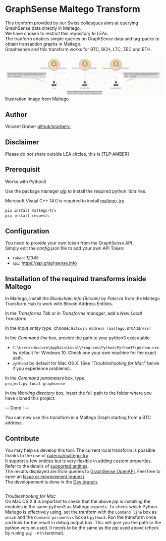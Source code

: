 # GraphSense Maltego Transform
This tranform provided by our Swiss colleagues aims at querying GraphSense data directly in Maltego.  
We have chosen to restrict this repository to LEAs.  
The tranform enables simple queries on GraphSense data and tag-packs to obtain transaction graphs in Maltego.  
Graphsense and this transform works for BTC, BCH, LTC, ZEC and ETH.

![A screen copy of the transform result in Maltego](Maltego%20BTC%20to%20GraphSense%20Tags.png?raw=true "Maltego BTC GraphSense Tag")  
Illustration image from Maltego  

## Author
Vincent Graber
[github/grarbervi](https://github.com/grabervi)
## Disclaimer
Please do not share outside LEA circles, this is [TLP:AMBER]

## Prerequisit

Works with Python3

Use the package manager [pip](https://pip.pypa.io/en/stable/) to install the required python librairies.

Microsoft Visual C++ 14.0 is required to install [maltego-trx](https://github.com/paterva/maltego-trx)

```bash
pip install maltego-trx
pip install requests
```

## Configuration

You need to provide your own token from the GraphSense API.  
Simply edit the *config.json* file to add your own API Token:

- `token`: *12345*
- `api`: https://api.graphsense.info

## Installation of the required transforms inside Maltego

In Maltego, install the *Blockchain.info (Bitcoin) by Paterva* from the Maltego Transform Hub to work with Bitcoin Address Entities.

In the *Transforms Tab* or in *Transforms manager*, add a *New Local Transform*.

In the *Input entity type*, choose:
```Bitcoin Address [maltego.BTCAddress]```

In the *Command line* box, provide the path to your python3 executable:  
- ```C:\Users\Unicorn\AppData\Local\Programs\Python\Python37\python.exe``` by default for Windows 10. Check one your own machine for the exact path.  
- ```python3``` by default for Mac OS X. (See "*Troubleshooting for Mac*" below if you experience problems).

In the *Command parameters* box, type:  
```project.py local graphsense```

In the *Working directory* box, insert the full path to the folder where you have cloned this project.

-- Done ! --

You can now use this transform in a Maltego Graph starting from a BTC address.

## Contribute
You may help us develop this tool.
The current local transform is possible thanks to the use of [paterva/maltego-trx](https://github.com/paterva/maltego-trx).  
It support a few entities but is very flexible in adding custom properties. Refer to the details of [supported entities](https://github.com/paterva/maltego-trx/blob/master/maltego_trx/entities.py).  
The results displayed are from queries to [GraphSense OpenAPI](https://github.com/graphsense/graphsense-openapi/blob/master/graphsense.yaml).
Feel free to open an [Issue or improvement request](https://github.com/INTERPOL-Innovation-Centre/GraphSense-Maltego-transform/issues).  
The developement is done in the [Dev branch](https://github.com/INTERPOL-Innovation-Centre/GraphSense-Maltego-transform/tree/Dev).


##
*Troubleshooting for Mac*  
On Mac OS X it is important to check that the above pip is installing the modules in the same python3 as Maltego expects. To check which Python Maltego is effectively using, set the tranform with the `Command line` box as `which` and the `Command parameters` box as `python3`. Run the transform once and look for the result in debug output box. This will give you the path to the python version used. It needs to be the same as the pip used above (check by runing ```pip -V``` in terminal).
